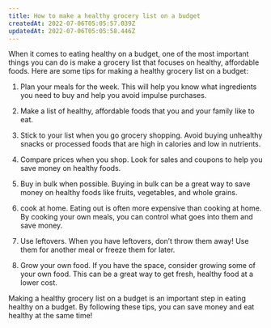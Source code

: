 ```yaml
---
title: How to make a healthy grocery list on a budget
createdAt: 2022-07-06T05:05:57.039Z
updatedAt: 2022-07-06T05:05:58.446Z
---
```


When it comes to eating healthy on a budget, one of the most important things you can do is make a grocery list that focuses on healthy, affordable foods. Here are some tips for making a healthy grocery list on a budget:

1. Plan your meals for the week. This will help you know what ingredients you need to buy and help you avoid impulse purchases.

2. Make a list of healthy, affordable foods that you and your family like to eat.

3. Stick to your list when you go grocery shopping. Avoid buying unhealthy snacks or processed foods that are high in calories and low in nutrients.

4. Compare prices when you shop. Look for sales and coupons to help you save money on healthy foods.

5. Buy in bulk when possible. Buying in bulk can be a great way to save money on healthy foods like fruits, vegetables, and whole grains.

6. cook at home. Eating out is often more expensive than cooking at home. By cooking your own meals, you can control what goes into them and save money.

7. Use leftovers. When you have leftovers, don’t throw them away! Use them for another meal or freeze them for later.

8. Grow your own food. If you have the space, consider growing some of your own food. This can be a great way to get fresh, healthy food at a lower cost.

Making a healthy grocery list on a budget is an important step in eating healthy on a budget. By following these tips, you can save money and eat healthy at the same time!
